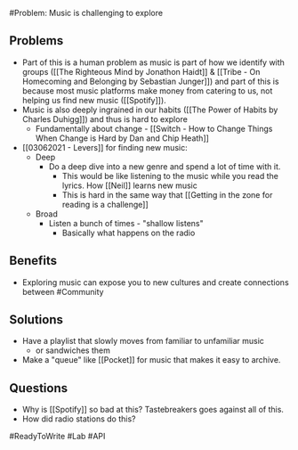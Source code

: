 #Problem: Music is challenging to explore

## Problems

- Part of this is a human problem as music is part of how we identify with groups ([[The Righteous Mind by Jonathon Haidt]] & [[Tribe - On Homecoming and Belonging by Sebastian Junger]]) and part of this is because most music platforms make money from catering to us, not helping us find new music ([[Spotify]]). 
- Music is also deeply ingrained in our habits ([[The Power of Habits by Charles Duhigg]]) and thus is hard to explore
	- Fundamentally about change - [[Switch - How to Change Things When Change is Hard by Dan and Chip Heath]]
- [[03062021 - Levers]] for finding new music:
	- Deep
		- Do a deep dive into a new genre and spend a lot of time with it.
			- This would be like listening to the music while you read the lyrics. How [[Neil]] learns new music
			- This is hard in the same way that [[Getting in the zone for reading is a challenge]]
	- Broad
		- Listen a bunch of times - "shallow listens"
			- Basically what happens on the radio


## Benefits 
- Exploring music can expose you to new cultures and create connections between #Community 

## Solutions
- Have a playlist that slowly moves from familiar to unfamiliar music
	- or sandwiches them
- Make a "queue" like [[Pocket]] for music that makes it easy to archive.


## Questions
- Why is [[Spotify]] so bad at this? Tastebreakers goes against all of this.
- How did radio stations do this?

#ReadyToWrite #Lab #API 